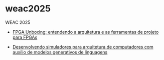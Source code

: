 # weac2025
WEAC 2025 
* [FPGA Unboxing: entendendo a arquitetura e as ferramentas de projeto para FPGAs](https://docs.google.com/presentation/d/e/2PACX-1vShFB9e53ahN3-ckd3QCjuB6HmwQTL-8C0xBDeDmiyrVWI1x6IMosMOF3iuGu725OGqlncklOp5rVWP/pub?start=false&loop=false&delayms=3000)
  
* [Desenvolvendo simuladores para arquitetura de computadores com 
auxílio de modelos generativos de linguagens](https://docs.google.com/presentation/d/e/2PACX-1vSdg4Xg_7o9qYcMb3EmiPr_3iwz6Q9lcph3nf5_Ry3zBuY7dhVTtXHjzGQqBQ_FunTb_8jIDVKZ9Qd9/pub?start=false&loop=false&delayms=3000)
